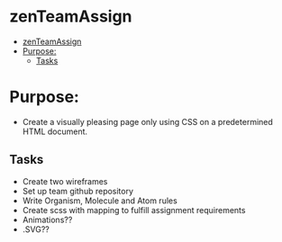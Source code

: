 # zenTeamAssign
- [zenTeamAssign](#zenteamassign)
- [Purpose:](#purpose)
  - [Tasks](#tasks)

# Purpose:
- Create a visually pleasing page only using CSS on a predetermined HTML document.

## Tasks
- Create two wireframes
- Set up team github repository
- Write Organism, Molecule and Atom rules
- Create scss with mapping to fulfill assignment requirements
- Animations??
- .SVG??